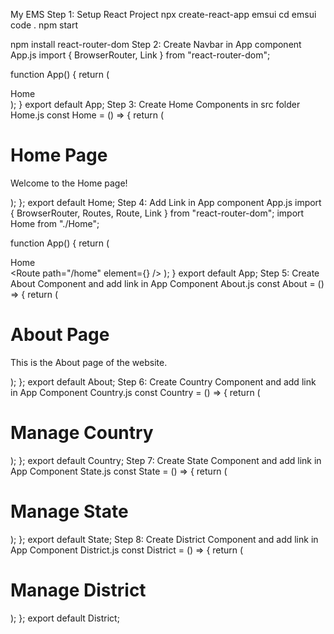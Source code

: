 My EMS
Step 1: Setup React Project
npx create-react-app emsui
cd emsui
code .
npm start

npm install react-router-dom
Step 2: Create Navbar in App component
App.js
import { BrowserRouter, Link } from "react-router-dom";

function App() {
  return (
    <BrowserRouter>
      <nav>
        <Link to="/home">Home</Link>
      </nav>
    </BrowserRouter>
  );
}
export default App;
Step 3: Create Home Components in src folder
Home.js
const Home = () => {
  return (
    <div>
      <h1>Home Page</h1>
      <p>Welcome to the Home page!</p>
    </div>
  );
};
export default Home;
Step 4: Add Link in App component
App.js
import { BrowserRouter, Routes, Route, Link } from "react-router-dom";
import Home from "./Home";

function App() {
  return (
    <BrowserRouter>
      <nav>
        <Link to="/home">Home</Link>
      </nav>
        <Routes>
          <Route path="/home" element={<Home />} />
        </Routes>
    </BrowserRouter>
  );
}
export default App;
Step 5: Create About Component and add link in App Component
About.js
const About = () => {
  return (
    <div>
      <h1>About Page</h1>
      <p>This is the About page of the website.</p>
    </div>
  );
};
export default About;
Step 6: Create Country Component and add link in App Component
Country.js
const Country = () => {
  return (
    <div>
      <h1>Manage Country</h1>
    </div>
  );
};
export default Country;
Step 7: Create State Component and add link in App Component
State.js
const State = () => {
  return (
    <div>
      <h1>Manage State</h1>
    </div>
  );
};
export default State;
Step 8: Create District Component and add link in App Component
District.js
const District = () => {
  return (
    <div>
      <h1>Manage District</h1>
    </div>
  );
};
export default District;
